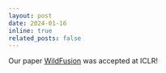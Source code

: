 ```yaml
---
layout: post
date: 2024-01-16
inline: true
related_posts: false
---
```


Our paper [WildFusion](https://katjaschwarz.github.io/wildfusion/) was accepted at ICLR!
